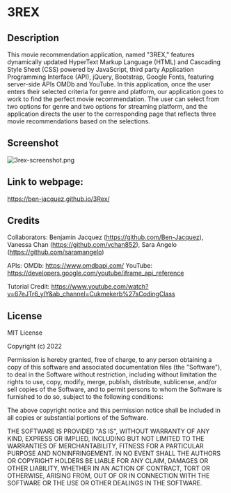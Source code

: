 # 3REX

## Description

This movie recommendation application, named "3REX," features dynamically updated HyperText Markup Language (HTML) and Cascading Style Sheet (CSS) powered by JavaScript, third party Application Programming Interface (API), jQuery, Bootstrap, Google Fonts, featuring server-side APIs OMDb and YouTube. In this application, once the user enters their selected criteria for genre and platform, our application goes to work to find the perfect movie recommendation. The user can select from two options for genre and two options for streaming platform, and the application directs the user to the corresponding page that reflects three movie recommendations based on the selections. 

## Screenshot

![3rex-screenshot.png](./images/3rex-screenshot.png)

## Link to webpage:

https://ben-jacquez.github.io/3Rex/

## Credits

Collaborators:
Benjamin Jacquez (https://github.com/Ben-Jacquez), Vanessa Chan (https://github.com/vchan852), Sara Angelo (https://github.com/saramangelo)

APIs:
OMDb: https://www.omdbapi.com/
YouTube: https://developers.google.com/youtube/iframe_api_reference

Tutorial Credit: https://www.youtube.com/watch?v=67eJTr6_ylY&ab_channel=Cukmekerb%27sCodingClass


## License

MIT License

Copyright (c) 2022

Permission is hereby granted, free of charge, to any person obtaining a copy
of this software and associated documentation files (the "Software"), to deal
in the Software without restriction, including without limitation the rights
to use, copy, modify, merge, publish, distribute, sublicense, and/or sell
copies of the Software, and to permit persons to whom the Software is
furnished to do so, subject to the following conditions:

The above copyright notice and this permission notice shall be included in all
copies or substantial portions of the Software.

THE SOFTWARE IS PROVIDED "AS IS", WITHOUT WARRANTY OF ANY KIND, EXPRESS OR
IMPLIED, INCLUDING BUT NOT LIMITED TO THE WARRANTIES OF MERCHANTABILITY,
FITNESS FOR A PARTICULAR PURPOSE AND NONINFRINGEMENT. IN NO EVENT SHALL THE
AUTHORS OR COPYRIGHT HOLDERS BE LIABLE FOR ANY CLAIM, DAMAGES OR OTHER
LIABILITY, WHETHER IN AN ACTION OF CONTRACT, TORT OR OTHERWISE, ARISING FROM,
OUT OF OR IN CONNECTION WITH THE SOFTWARE OR THE USE OR OTHER DEALINGS IN THE
SOFTWARE.
